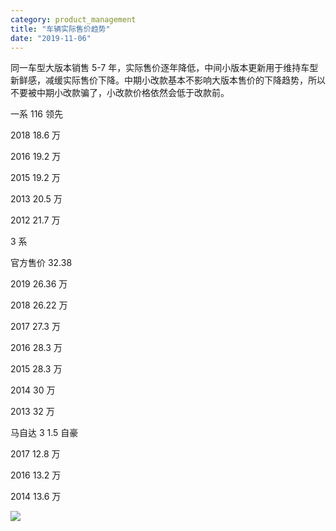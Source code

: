 ```yaml
---
category: product_management
title: "车辆实际售价趋势"
date: "2019-11-06"
---
```


同一车型大版本销售 5-7 年，实际售价逐年降低，中间小版本更新用于维持车型新鲜感，减缓实际售价下降。中期小改款基本不影响大版本售价的下降趋势，所以不要被中期小改款骗了，小改款价格依然会低于改款前。

一系 116 领先

2018 18.6 万

2016 19.2 万

2015 19.2 万

2013 20.5 万

2012 21.7 万

3 系

官方售价 32.38

2019 26.36 万

2018 26.22 万

2017 27.3 万

2016 28.3 万

2015 28.3 万

2014 30 万

2013 32 万

马自达 3 1.5 自豪

2017 12.8 万

2016 13.2 万

2014 13.6 万

![](https://goooooouwa.fun:8143/static/images/CxDVVyj.png)
